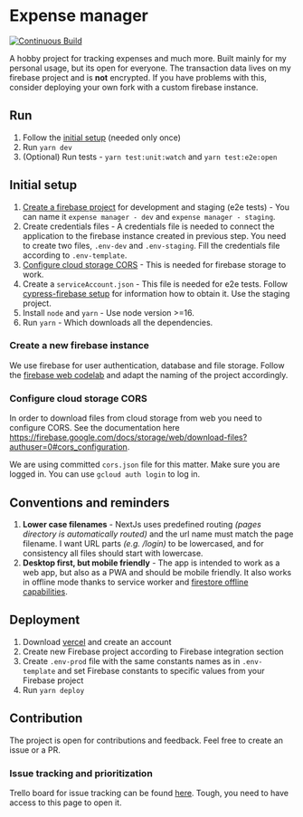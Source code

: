# Expense manager

[![Continuous Build](https://github.com/Siegrift/expense-manager/actions/workflows/main.yml/badge.svg)](https://github.com/Siegrift/expense-manager/actions/workflows/main.yml)

A hobby project for tracking expenses and much more. Built mainly for my personal usage, but its open for everyone. The
transaction data lives on my firebase project and is **not** encrypted. If you have problems with this, consider
deploying your own fork with a custom firebase instance.

## Run

1. Follow the [initial setup](#initial-setup) (needed only once)
2. Run `yarn dev`
3. (Optional) Run tests - `yarn test:unit:watch` and `yarn test:e2e:open`

## Initial setup

1. [Create a firebase project](#create-a-new-firebase-instance) for development and staging (e2e tests) - You can name
   it `expense manager - dev` and `expense manager - staging`.
2. Create credentials files - A credentials file is needed to connect the application to the firebase instance created
   in previous step. You need to create two files, `.env-dev` and `.env-staging`. Fill the credentials file according to
   `.env-template`.
3. [Configure cloud storage CORS](#configure-cloud-storage-cors) - This is needed for firebase storage to work.
4. Create a `serviceAccount.json` - This file is needed for e2e tests. Follow
   [cypress-firebase setup](https://github.com/prescottprue/cypress-firebase#setup) for information how to obtain it.
   Use the staging project.
5. Install `node` and `yarn` - Use node version >=16.
6. Run `yarn` - Which downloads all the dependencies.

### Create a new firebase instance

We use firebase for user authentication, database and file storage. Follow the
[firebase web codelab](https://codelabs.developers.google.com/codelabs/firebase-web/#2) and adapt the naming of the
project accordingly.

### Configure cloud storage CORS

In order to download files from cloud storage from web you need to configure CORS. See the documentation here
https://firebase.google.com/docs/storage/web/download-files?authuser=0#cors_configuration.

We are using committed `cors.json` file for this matter. Make sure you are logged in. You can use `gcloud auth login` to
log in.

## Conventions and reminders

1. **Lower case filenames** - NextJs uses predefined routing _(pages directory is automatically routed)_ and the url
   name must match the page filename. I want URL parts _(e.g. /login)_ to be lowercased, and for consistency all files
   should start with lowercase.
2. **Desktop first, but mobile friendly** - The app is intended to work as a web app, but also as a PWA and should be
   mobile friendly. It also works in offline mode thanks to service worker and
   [firestore offline capabilities](https://firebase.google.com/docs/firestore/manage-data/enable-offline).

## Deployment

1. Download [vercel](https://vercel.com/cli) and create an account
2. Create new Firebase project according to Firebase integration section
3. Create `.env-prod` file with the same constants names as in `.env-template` and set Firebase constants to specific
   values from your Firebase project
4. Run `yarn deploy`

## Contribution

The project is open for contributions and feedback. Feel free to create an issue or a PR.

### Issue tracking and prioritization

Trello board for issue tracking can be found [here](https://trello.com/b/0WCaG9Go/expense-manager). Tough, you need to
have access to this page to open it.
